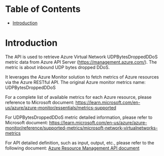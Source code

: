 # Table of Contents
- [Introduction](#introduction)


# Introduction <a name="introduction"></a>
The API is used to retrieve Azure Virtual Network UDPBytesDroppedDDoS metric data from Azure API Server (https://management.azure.com/). The metric is about inbound UDP bytes dropped DDoS.



It leverages the Azure Monitor solution to fetch metrics of Azure resources via the Azure RESTful API. The original Azure monitor metrics name: UDPBytesDroppedDDoS



For a complete list of available metrics for each Azure resource, please reference to Microsoft document: https://learn.microsoft.com/en-us/azure/azure-monitor/essentials/metrics-supported

For UDPBytesDroppedDDoS metric detailed information, please refer to Microsoft document: https://learn.microsoft.com/en-us/azure/azure-monitor/reference/supported-metrics/microsoft-network-virtualnetworks-metrics

For API detailed definition, such as input, output, etc., please refer to the following document:
[Azure Resource Management API document](https://learn.microsoft.com/en-us/rest/api/monitor/metrics/list?view=rest-monitor-2023-10-01&tabs=HTTP)